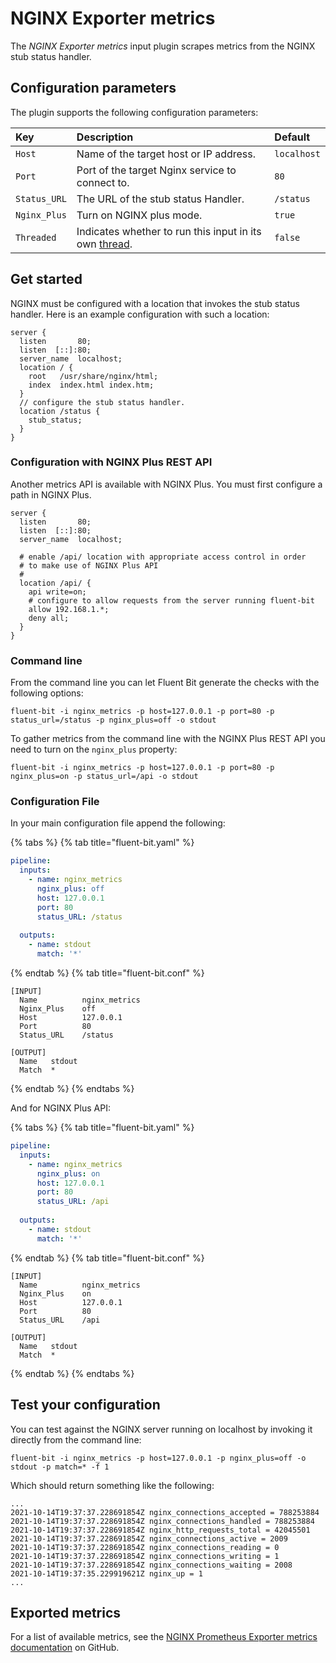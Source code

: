 # NGINX Exporter metrics

The _NGINX Exporter metrics_ input plugin scrapes metrics from the NGINX stub status handler.

## Configuration parameters

The plugin supports the following configuration parameters:

| Key          | Description                                                                                             | Default     |
|:-------------|:--------------------------------------------------------------------------------------------------------|:------------|
| `Host`       | Name of the target host or IP address.                                                                  | `localhost` |
| `Port`       | Port of the target Nginx service to connect to.                                                         | `80`        |
| `Status_URL` | The URL of the stub status Handler.                                                                     | `/status`   |
| `Nginx_Plus` | Turn on NGINX plus mode.                                                                                | `true`      |
| `Threaded`   | Indicates whether to run this input in its own [thread](../../administration/multithreading.md#inputs). | `false`     |

## Get started

NGINX must be configured with a location that invokes the stub status handler. Here is an example configuration with such a location:

```text
server {
  listen       80;
  listen  [::]:80;
  server_name  localhost;
  location / {
    root   /usr/share/nginx/html;
    index  index.html index.htm;
  }
  // configure the stub status handler.
  location /status {
    stub_status;
  }
}
```

### Configuration with NGINX Plus REST API

Another metrics API is available with NGINX Plus. You must first configure a path in
NGINX Plus.

```text
server {
  listen       80;
  listen  [::]:80;
  server_name  localhost;

  # enable /api/ location with appropriate access control in order
  # to make use of NGINX Plus API
  #
  location /api/ {
    api write=on;
    # configure to allow requests from the server running fluent-bit
    allow 192.168.1.*;
    deny all;
  }
}
```

### Command line

From the command line you can let Fluent Bit generate the checks with the following options:

```shell
fluent-bit -i nginx_metrics -p host=127.0.0.1 -p port=80 -p status_url=/status -p nginx_plus=off -o stdout
```

To gather metrics from the command line with the NGINX Plus REST API you need to turn on the
`nginx_plus` property:

```shell
fluent-bit -i nginx_metrics -p host=127.0.0.1 -p port=80 -p nginx_plus=on -p status_url=/api -o stdout
```

### Configuration File

In your main configuration file append the following:

{% tabs %}
{% tab title="fluent-bit.yaml" %}

```yaml
pipeline:
  inputs:
    - name: nginx_metrics
      nginx_plus: off
      host: 127.0.0.1
      port: 80
      status_URL: /status
       
  outputs:
    - name: stdout
      match: '*'
```

{% endtab %}
{% tab title="fluent-bit.conf" %}

```text
[INPUT]
  Name          nginx_metrics
  Nginx_Plus    off
  Host          127.0.0.1
  Port          80
  Status_URL    /status

[OUTPUT]
  Name   stdout
  Match  *
```

{% endtab %}
{% endtabs %}

And for NGINX Plus API:

{% tabs %}
{% tab title="fluent-bit.yaml" %}

```yaml
pipeline:
  inputs:
    - name: nginx_metrics
      nginx_plus: on
      host: 127.0.0.1
      port: 80
      status_URL: /api
          
  outputs:
    - name: stdout
      match: '*'
```

{% endtab %}
{% tab title="fluent-bit.conf" %}

```text
[INPUT]
  Name          nginx_metrics
  Nginx_Plus    on
  Host          127.0.0.1
  Port          80
  Status_URL    /api

[OUTPUT]
  Name   stdout
  Match  *
```

{% endtab %}
{% endtabs %}

## Test your configuration

You can test against the NGINX server running on localhost by invoking it directly from the command line:

```shell
fluent-bit -i nginx_metrics -p host=127.0.0.1 -p nginx_plus=off -o stdout -p match=* -f 1
```

Which should return something like the following:

```text
...
2021-10-14T19:37:37.228691854Z nginx_connections_accepted = 788253884
2021-10-14T19:37:37.228691854Z nginx_connections_handled = 788253884
2021-10-14T19:37:37.228691854Z nginx_http_requests_total = 42045501
2021-10-14T19:37:37.228691854Z nginx_connections_active = 2009
2021-10-14T19:37:37.228691854Z nginx_connections_reading = 0
2021-10-14T19:37:37.228691854Z nginx_connections_writing = 1
2021-10-14T19:37:37.228691854Z nginx_connections_waiting = 2008
2021-10-14T19:37:35.229919621Z nginx_up = 1
...
```

## Exported metrics

For a list of available metrics, see the [NGINX Prometheus Exporter metrics documentation](https://github.com/nginxinc/nginx-prometheus-exporter/blob/main/README.md) on GitHub.